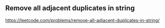 ## Remove all adjacent duplicates in string
https://leetcode.com/problems/remove-all-adjacent-duplicates-in-string/
